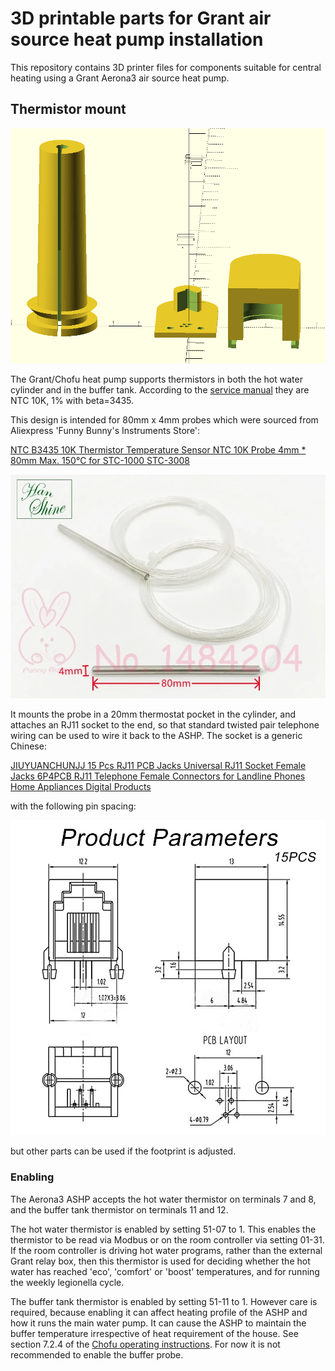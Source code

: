 # 3D printable parts for Grant air source heat pump installation

This repository contains 3D printer files for components suitable for
central heating using a Grant Aerona3 air source heat pump.

## Thermistor mount

![Rendering](thermistor-boss/thermistor_boss_rj11.png)

The Grant/Chofu heat pump supports thermistors in both the hot water
cylinder and in the buffer tank.  According to the [service
manual](https://github.com/aerona-chofu-ashp/docs/blob/main/Chofu/R32/SERVICE%20MANUAL_AEYC-xx42%2C-xx43XU-GR%20(RA-98(5)).pdf)
they are NTC 10K, 1% with beta=3435.

This design is intended for 80mm x 4mm probes which were sourced from
Aliexpress 'Funny Bunny's Instruments Store':

[NTC B3435 10K Thermistor Temperature Sensor NTC 10K Probe 4mm * 80mm Max. 150°C for STC-1000 STC-3008](https://www.aliexpress.com/item/32882640194.html)

![Thermistor probe](images/thermistor-probe.webp)

It mounts the probe in a 20mm thermostat pocket in the cylinder, and
attaches an RJ11 socket to the end, so that standard twisted pair telephone
wiring can be used to wire it back to the ASHP.  The socket is a generic
Chinese:

[JIUYUANCHUNJJ 15 Pcs RJ11 PCB Jacks Universal RJ11 Socket Female Jacks 6P4PCB RJ11 Telephone Female Connectors for Landline Phones Home Appliances Digital Products](https://www.amazon.co.uk/JIUYUANCHUNJJ-Universal-Telephone-Connectors-Appliances/dp/B0BFXHWNCM/)

with the following pin spacing:

![RJ11 footprint](images/rj11-footprint.jpg)

but other parts can be used if the footprint is adjusted.

### Enabling

The Aerona3 ASHP accepts the hot water thermistor on terminals 7 and 8, and
the buffer tank thermistor on terminals 11 and 12.

The hot water thermistor is enabled by setting 51-07 to 1.  This enables the
thermistor to be read via Modbus or on the room controller via setting
01-31.  If the room controller is driving hot water programs, rather than
the external Grant relay box, then this thermistor is used for deciding
whether the hot water has reached 'eco', 'comfort' or 'boost' temperatures,
and for running the weekly legionella cycle.

The buffer tank thermistor is enabled by setting 51-11 to 1.  However care
is required, because enabling it can affect heating profile of
the ASHP and how it runs the main water pump.  It can cause the ASHP to
maintain the buffer temperature irrespective of heat requirement of the house. 
See section 7.2.4 of the
[Chofu operating instructions](https://github.com/aerona-chofu-ashp/docs/blob/main/Chofu/R32/New-Zealand/Chofu-Operating-Installation-Manual-R32.pdf).
For now it is not recommended to enable the buffer probe.
